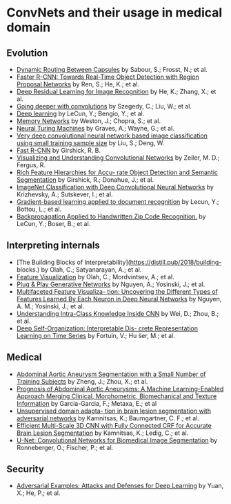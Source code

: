 # ConvNets and their usage in medical domain



## Evolution

* [Dynamic Routing Between Capsules](http://arxiv.org/abs/1710.09829) by Sabour, S.; Frosst, N.; et al.
* [Faster R-CNN: Towards Real-Time Object Detection with Region Proposal Networks](https://ieeexplore.ieee.org/document/7485869/) by Ren, S.; He, K.; et al.
* [Deep Residual Learning for Image Recognition](https://arxiv.org/abs/1512.03385) by He, K.; Zhang, X.; et al.
* [Going deeper with convolutions](https://ieeexplore.ieee.org/document/7298594) by Szegedy, C.; Liu, W.; et al.
* [Deep learning](http://dx.doi.org/10.1038/nature14539) by LeCun, Y.; Bengio, Y.; et al.
* [Memory Networks](http://arxiv.org/abs/1410.3916) by Weston, J.; Chopra, S.; et al.
* [Neural Turing Machines](http://arxiv.org/abs/1410.5401) by Graves, A.; Wayne, G.; et al.
* [Very deep convolutional neural network based image classification using small training sample size](https://ieeexplore.ieee.org/document/7486599/) by Liu, S.; Deng, W.
* [Fast R-CNN](http://arxiv.org/abs/1504.08083) by Girshick, R. B.
* [Visualizing and Understanding Convolutional Networks](https://arxiv.org/abs/1311.2901) by Zeiler, M. D.; Fergus, R.
* [Rich Feature Hierarchies for Accu- rate Object Detection and Semantic Segmentation](https://doi.org/10.1109/CVPR.2014.81) by Girshick, R.; Donahue, J.; et al.
* [ImageNet Classification with Deep Convolutional Neural Networks](http://dl.acm.org/citation.cfm?id=2999134.2999257) by Krizhevsky, A.; Sutskever, I.; et al.
* [Gradient-based learning applied to document recognition](https://ieeexplore.ieee.org/document/726791/) by Lecun, Y.; Bottou, L.; et al.
* [Backpropagation Applied to Handwritten Zip Code Recognition.](https://ieeexplore.ieee.org/document/6795724) by LeCun, Y.; Boser, B.; et al.


## Interpreting internals

* [The Building Blocks of Interpretability](https://distill.pub/2018/building- blocks.) by Olah, C.; Satyanarayan, A.; et al.
* [Feature Visualization](https://distill.pub/2017/feature-visualization) by Olah, C.; Mordvintsev, A.; et al.
* [Plug & Play Generative Networks](http://arxiv.org/abs/1612.00005) by Nguyen, A.; Yosinski, J.; et al.
* [Multifaceted Feature Visualiza- tion: Uncovering the Different Types of Features Learned By Each Neuron in Deep Neural Networks](http://arxiv.org/abs/1602.03616) by Nguyen, A. M.; Yosinski, J.; et al.
* [Understanding Intra-Class Knowledge Inside CNN](http://arxiv.org/abs/1507.02379) by Wei, D.; Zhou, B.; et al.
* [Deep Self-Organization: Interpretable Dis- crete Representation Learning on Time Series](http://adsabs.harvard.edu/abs/2018arXiv180602199F) by Fortuin, V.; Hu ̈ser, M.; et al.


## Medical
* [Abdominal Aortic Aneurysm Segmentation with a Small Number of Training Subjects](http://arxiv.org/abs/1804.02943) by Zheng, J.; Zhou, X.; et al.
* [Prognosis of Abdominal Aortic Aneurysms: A Machine Learning-Enabled Approach Merging Clinical, Morphometric, Biomechanical and Texture Information](https://ieeexplore.ieee.org/document/8104238/) by Garcia-Garcia, F.; Metaxa, E.; et al
* [Unsupervised domain adapta- tion in brain lesion segmentation with adversarial networks](http://arxiv.org/abs/1612.08894) by Kamnitsas, K.; Baumgartner, C. F.; et al.
* [Efficient Multi-Scale 3D CNN with Fully Connected CRF for Accurate Brain Lesion Segmentation](http://arxiv.org/abs/1603.05959) by Kamnitsas, K.; Ledig, C.; et al.
* [U-Net: Convolutional Networks for Biomedical Image Segmentation](http://arxiv.org/abs/1505.04597) by Ronneberger, O.; Fischer, P.; et al.


## Security
* [Adversarial Examples: Attacks and Defenses for Deep Learning](http://arxiv.org/abs/1712.07107) by Yuan, X.; He, P.; et al.
